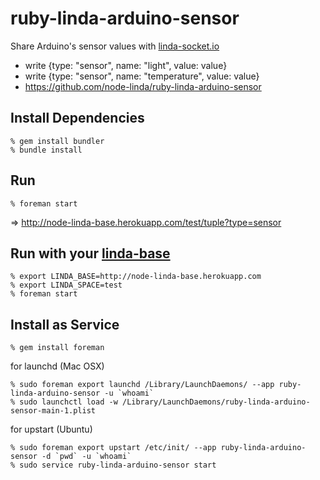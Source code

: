 ruby-linda-arduino-sensor
=========================
Share Arduino's sensor values with [linda-socket.io](https://github.com/node-linda/linda-socket.io)

- write {type: "sensor", name: "light", value: value}
- write {type: "sensor", name: "temperature", value: value}
- https://github.com/node-linda/ruby-linda-arduino-sensor


## Install Dependencies

    % gem install bundler
    % bundle install


## Run

    % foreman start

=> http://node-linda-base.herokuapp.com/test/tuple?type=sensor


## Run with your [linda-base](https://github.com/node-linda/node-linda-base)

    % export LINDA_BASE=http://node-linda-base.herokuapp.com
    % export LINDA_SPACE=test
    % foreman start


## Install as Service

    % gem install foreman

for launchd (Mac OSX)

    % sudo foreman export launchd /Library/LaunchDaemons/ --app ruby-linda-arduino-sensor -u `whoami`
    % sudo launchctl load -w /Library/LaunchDaemons/ruby-linda-arduino-sensor-main-1.plist


for upstart (Ubuntu)

    % sudo foreman export upstart /etc/init/ --app ruby-linda-arduino-sensor -d `pwd` -u `whoami`
    % sudo service ruby-linda-arduino-sensor start
